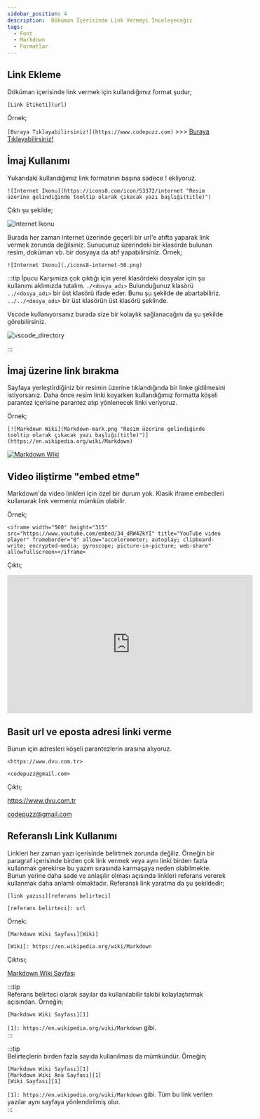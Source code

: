 ```yaml
---
sidebar_position: 4
description:  Döküman İçerisinde Link Vermeyi İnceleyeceğiz
tags:
  - Font
  - Markdown
  - Formatlar
---  
```


## Link Ekleme

Döküman içerisinde link vermek için kullandığımız format şudur;

```[Link Etiketi](url)```  

Örnek;  

```[Buraya Tıklayabilirsiniz!](https://www.codepuzz.com)``` >>> [Buraya Tıklayabilirsiniz!](https://www.codepuzz.com)

## İmaj Kullanımı

Yukarıdaki kullandığımız link formatının başına sadece ! ekliyoruz.  

```![Internet Ikonu](https://icons8.com/icon/53372/internet "Resim üzerine gelindiğinde tooltip olarak çıkacak yazı başlığı(title)")```  

Çıktı şu şekilde;  

![Internet Ikonu](./icons8-internet-50.png "Resim üzerine gelindiğinde tooltip olarak çıkacak yazı başlığı(title)")  

Burada her zaman internet üzerinde geçerli bir url'e atıfta yaparak link vermek zorunda değilsiniz. Sunucunuz üzerindeki bir klasörde bulunan resim, doküman vb. bir dosyaya da atıf yapabilirsiniz. Örnek;

```![Internet Ikonu](./icons8-internet-50.png)```  

:::tip İpucu
Karşımıza çok çıktığı için yerel klasördeki dosyalar için şu kullanımı aklımızda tutalım.  ```./<dosya_adı>``` Bulunduğunuz klasörü ```../<dosya_adı>``` bir üst klasörü ifade eder.  Bunu şu şekilde de abartabiliriz. ```../../<dosya_adı>```  bir üst klasörün üst klasörü şeklinde.  

Vscode kullanıyorsanız burada size bir kolaylık sağlanacağını da şu şekilde görebilirsiniz.  

![vscode_directory](./vscode_directory.png)  

:::

## İmaj üzerine link bırakma

Sayfaya yerleştirdiğiniz bir resimin üzerine tıklandığında bir linke gidilmesini istiyorsanız.  Daha önce resim linki koyarken kullandığımız formatta köşeli parantez içerisine parantez atıp yönlenecek linki veriyoruz.

Örnek;
````
[![Markdown Wiki](Markdown-mark.png "Resim üzerine gelindiğinde tooltip olarak çıkacak yazı başlığı(title)")](https://en.wikipedia.org/wiki/Markdown) 
````

[![Markdown Wiki](Markdown-mark.png "Resim üzerine gelindiğinde tooltip olarak çıkacak yazı başlığı(title)")](https://en.wikipedia.org/wiki/Markdown) 

## Video iliştirme "embed etme"

Markdown'da video linkleri için özel bir durum yok.  Klasik iframe embedleri kullanarak link vermeniz mümkün olabilir.  

Örnek;  

```
<iframe width="560" height="315" src="https://www.youtube.com/embed/34_dRW42kYI" title="YouTube video player" frameborder="0" allow="accelerometer; autoplay; clipboard-write; encrypted-media; gyroscope; picture-in-picture; web-share" allowfullscreen></iframe>
```  

Çıktı;

<iframe width="560" height="315" src="https://www.youtube.com/embed/34_dRW42kYI" title="YouTube video player" frameborder="0" allow="accelerometer; autoplay; clipboard-write; encrypted-media; gyroscope; picture-in-picture; web-share" allowfullscreen></iframe>

## Basit url ve eposta adresi linki verme  

Bunun için adresleri köşeli parantezlerin arasına alıyoruz.  

```<https://www.dvu.com.tr>```  

```<codepuzz@gmail.com>```  

Çıktı;

<https://www.dvu.com.tr>

<codepuzz@gmail.com>   

## Referanslı Link Kullanımı  

Linkleri her zaman yazı içerisinde belirtmek zorunda değiliz.  Örneğin bir paragraf içerisinde birden çok link vermek veya aynı linki birden fazla kullanmak gerekirse bu yazım sırasında karmaşaya neden olabilmekte.  Bunun yerine daha sade ve anlaşılır olması açısında linkleri referans vererek kullanmak daha anlamlı olmaktadır.  Referanslı link yaratma da şu şekildedir;

```[link yazısı][referans belirteci]```  

```[referans belirteci]: url```

Örnek:  

```[Markdown Wiki Sayfası][Wiki]```  

```[Wiki]: https://en.wikipedia.org/wiki/Markdown```

Çıktısı;  

[Markdown Wiki Sayfası][Wiki] 

[Wiki]: https://en.wikipedia.org/wiki/Markdown


:::tip  
Referans belirteci olarak sayılar da kullanılabilir takibi kolaylaştırmak açısından. Örneğin;  

```[Markdown Wiki Sayfası][1]```  

```[1]: https://en.wikipedia.org/wiki/Markdown```  gibi.  
:::  

:::tip  
Belirteçlerin birden fazla sayıda kullanılması da mümkündür. Örneğin;  

```[Markdown Wiki Sayfası][1]```  
```[Markdown Wiki Ana Sayfası][1]```  
```[Wiki Sayfası][1]``` 

```[1]: https://en.wikipedia.org/wiki/Markdown```  gibi.  Tüm bu link verilen yazılar aynı sayfaya yönlendirilmiş olur.  
:::  